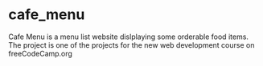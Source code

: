 # cafe_menu
Cafe Menu is a menu list website dislplaying some orderable food items. The project is one of the projects for the new web development course on freeCodeCamp.org
